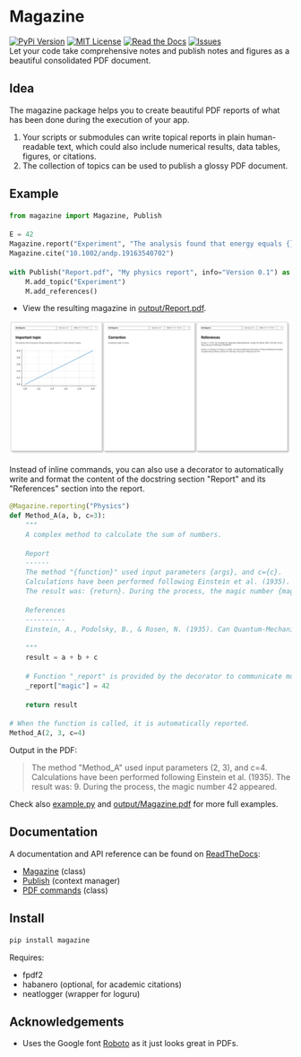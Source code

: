 # Magazine
[![PyPi Version](https://img.shields.io/pypi/v/magazine.svg)](https://pypi.python.org/pypi/magazine/)
[![MIT License](https://img.shields.io/badge/License-MIT-blue.svg)](https://github.com/mschroen/magazine/blob/main/LICENSE)
[![Read the Docs](https://readthedocs.org/projects/magazine/badge/?version=latest)](https://magazine.readthedocs.io/en/latest/?badge=latest)
[![Issues](https://img.shields.io/github/issues-raw/mschroen/magazine.svg?maxAge=25000)](https://github.com/mschroen/magazine/issues)  
Let your code take comprehensive notes and publish notes and figures as a beautiful consolidated PDF document.

## Idea

The magazine package helps you to create beautiful PDF reports of what has been done during the execution of your app. 
1. Your scripts or submodules can write topical reports in plain human-readable text, which could also include numerical results, data tables, figures, or citations.
2. The collection of topics can be used to publish a glossy PDF document.

## Example

```python
from magazine import Magazine, Publish

E = 42
Magazine.report("Experiment", "The analysis found that energy equals {} Joule.", E)
Magazine.cite("10.1002/andp.19163540702")

with Publish("Report.pdf", "My physics report", info="Version 0.1") as M:
    M.add_topic("Experiment")
    M.add_references()
```

- View the resulting magazine in [output/Report.pdf](https://github.com/mschroen/magazine/blob/main/output/Report.pdf).

![Example output PDF report](https://github.com/mschroen/magazine/blob/main/docs/magazine-preview.png)

Instead of inline commands, you can also use a decorator to automatically write and format the content of the docstring section "Report" and its "References" section into the report.

```python
@Magazine.reporting("Physics")
def Method_A(a, b, c=3):
    """
    A complex method to calculate the sum of numbers.

    Report
    ------
    The method "{function}" used input parameters {args}, and c={c}.
    Calculations have been performed following Einstein et al. (1935).
    The result was: {return}. During the process, the magic number {magic} appeared.

    References
    ----------
    Einstein, A., Podolsky, B., & Rosen, N. (1935). Can Quantum-Mechanical Description of Physical Reality Be Considered Complete? Physical Review, 47(10), 777–780. https://doi.org/10.1103/physrev.47.777

    """
    result = a + b + c

    # Function "_report" is provided by the decorator to communicate more variables
    _report["magic"] = 42

    return result

# When the function is called, it is automatically reported.
Method_A(2, 3, c=4)
```
Output in the PDF:
> The method "Method_A" used input parameters (2, 3), and c=4. Calculations have been performed following Einstein et
al. (1935). The result was: 9. During the process, the magic number 42 appeared.

Check also [example.py](https://github.com/mschroen/magazine/blob/main/example.py) and [output/Magazine.pdf](https://github.com/mschroen/magazine/blob/main/output/Magazine.pdf) for more full examples.




## Documentation

A documentation and API reference can be found on [ReadTheDocs](https://magazine.readthedocs.io/en/latest):
- [Magazine](https://magazine.readthedocs.io/en/latest/#magazine.magazine.Magazine) (class)
- [Publish](https://magazine.readthedocs.io/en/latest/#magazine.publish.Publish) (context manager)
- [PDF commands](https://magazine.readthedocs.io/en/latest/#magazine.publish.PDF) (class)

## Install

```bash
pip install magazine
```

Requires:
- fpdf2
- habanero (optional, for academic citations)
- neatlogger (wrapper for loguru)

## Acknowledgements

- Uses the Google font [Roboto](https://fonts.google.com/specimen/Roboto) as it just looks great in PDFs.